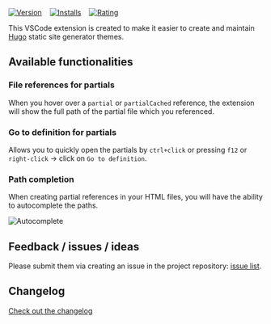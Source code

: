 [![Version](https://vsmarketplacebadge.apphb.com/version/eliostruyf.vscode-hugo-themer.svg)](https://marketplace.visualstudio.com/items?itemName=eliostruyf.vscode-hugo-themer)
&nbsp;&nbsp;
[![Installs](https://vsmarketplacebadge.apphb.com/installs/eliostruyf.vscode-hugo-themer.svg)](https://marketplace.visualstudio.com/items?itemName=eliostruyf.vscode-hugo-themer)
&nbsp;&nbsp;
[![Rating](https://vsmarketplacebadge.apphb.com/rating/eliostruyf.vscode-hugo-themer.svg)](https://marketplace.visualstudio.com/items?itemName=eliostruyf.vscode-hugo-themer&ssr=false#review-details)

This VSCode extension is created to make it easier to create and maintain [Hugo](https://gohugo.io/) static site generator themes. 

## Available functionalities

### File references for partials

When you hover over a `partial` or `partialCached` reference, the extension will show the full path of the partial file which you referenced.

### Go to definition for partials

Allows you to quickly open the partials by `ctrl+click` or pressing `f12` or `right-click` -> click on `Go to definition`.

### Path completion

When creating partial references in your HTML files, you will have the ability to autocomplete the paths.

![Autocomplete](./assets/path-completion.png)

## Feedback / issues / ideas

Please submit them via creating an issue in the project repository: [issue list](https://github.com/estruyf/vscode-hugo-themer/issues).

## Changelog

[Check out the changelog](https://github.com/estruyf/vscode-hugo-themer/blob/master/CHANGELOG.md)
